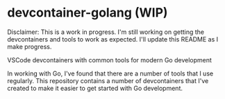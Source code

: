 # devcontainer-golang (WIP)

Disclaimer: This is a work in progress. I'm still working on getting the devcontainers and tools to work as expected. I'll update this README as I make progress.

VSCode devcontainers with common tools for modern Go development

In working with Go, I've found that there are a number of tools that I use regularly. This repository contains a number of devcontainers that I've created to make it easier to get started with Go development.
